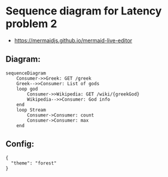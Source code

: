 # Sequence diagram for Latency problem 2

- https://mermaidjs.github.io/mermaid-live-editor

## Diagram:

```
sequenceDiagram
    Consumer->>Greek: GET /greek
    Greek-->>Consumer: List of gods
    loop god
        Consumer->>Wikipedia: GET /wiki/{greekGod}
        Wikipedia-->>Consumer: God info
    end
    loop Stream    
        Consumer->Consumer: count
        Consumer->Consumer: max
    end
```

## Config:

```
{
  "theme": "forest"
}
```
